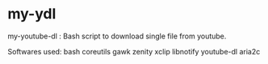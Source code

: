 # my-ydl
my-youtube-dl : Bash script to download single file from youtube.

Softwares used:
bash
coreutils
gawk
zenity
xclip
libnotify
youtube-dl
aria2c

